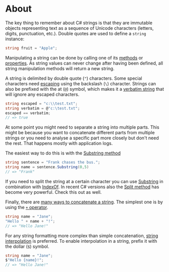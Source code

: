 # About

The key thing to remember about C# strings is that they are immutable objects representing text as a sequence of Unicode characters (letters, digits, punctuation, etc.). Double quotes are used to define a `string` instance:

```csharp
string fruit = "Apple";
```

Manipulating a string can be done by calling one of its [methods][methods] or [properties][properties]. As string values can never change after having been defined, all string manipulation methods will return a new string.

A string is delimited by double quote (`"`) characters. Some special characters need [escaping][escaping] using the backslash (`\`) character. Strings can also be prefixed with the at (`@`) symbol, which makes it a [verbatim string][verbatim] that will ignore any escaped characters.

```csharp
string escaped = "c:\\test.txt";
string verbatim = @"c:\test.txt";
escaped == verbatim;
// => true
```

At some point you might need to separate a string into multiple parts. This might be because you want to concatenate different parts from multiple strings or you 
need to analyse a specific part more closely but don't need the rest. That happens mostly with application logs.

The easiest way to do this is with the [Substring method][substring] 

```csharp
string sentence = "Frank chases the bus.";
string name = sentence.Substring(0,5)
// => "Frank"
```

If you need to split the string at a certain character you can use [Substring][substring] in combination with [IndexOf][indexof]. In recent C# versions also the [Split method][splitting] has become very powerful. Check this out as well. 

Finally, there are [many ways to concatenate a string][concatenation]. The simplest one is by using the [`+` operator][plus-operator].

```csharp
string name = "Jane";
"Hello " + name + "!";
// => "Hello Jane!"
```

For any string formatting more complex than simple concatenation, [string interpolation][interpolation] is preferred. To enable interpolation in a string, prefix it with the dollar (`$`) symbol.

```csharp
string name = "Jane";
$"Hello {name}!";
// => "Hello Jane!"
```

[concatenation]: https://docs.microsoft.com/en-us/dotnet/csharp/how-to/concatenate-multiple-strings
[interpolation]: https://docs.microsoft.com/en-us/dotnet/csharp/tutorials/string-interpolation
[verbatim]: https://csharp.net-tutorials.com/data-types/strings/#aelm5298
[plus-operator]: https://csharp.net-tutorials.com/data-types/strings/#aelm5211
[escaping]: https://devblogs.microsoft.com/csharpfaq/what-character-escape-sequences-are-available/
[methods]: https://docs.microsoft.com/en-us/dotnet/api/system.string?view=netcore-3.1#methods
[properties]: https://docs.microsoft.com/en-us/dotnet/api/system.string?view=netcore-3.1#properties
[substring]: https://docs.microsoft.com/en-us/dotnet/api/system.string.substring?view=netcore-3.1
[indexof]: https://docs.microsoft.com/en-us/dotnet/api/system.string.indexof?view=netcore-3.1
[splitting]: https://docs.microsoft.com/en-us/dotnet/api/system.string.split?view=netcore-3.1

